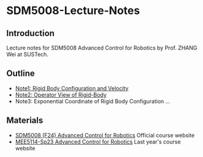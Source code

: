 # SDM5008-Lecture-Notes

## Introduction

Lecture notes for SDM5008 Advanced Control for Robotics by Prof. ZHANG Wei at SUSTech.

## Outline
- [Note1: Rigid Body Configuration and Velocity](notes/lecture1/Lecture1%20Rigid%20Body%20Configuration%20and%20Velocity.md)
- [Note2: Operator View of Rigid-Body](notes/lecture2/Lecture2%20Operator%20View%20of%20Rigid-Body.md)
- Note3: Exponential Coordinate of Rigid Body Configuration
...

## Materials
- [SDM5008 (F24) Advanced Control for Robotics](https://clearlab-sustech.github.io/ACR2024/)
    Official course website
- [MEE5114-Sp23 Advanced Control for Robotics](https://www.wzhanglab.site/teaching/advanced-control-for-robotics-sp23/)
    Last year's course website
